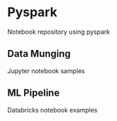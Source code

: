 # Pyspark
Notebook repository using pyspark

## Data Munging
Jupyter notebook samples

## ML Pipeline
Databricks notebook examples
